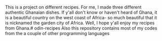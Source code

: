 This is a project on different recipes. For me, I made three different authentic Ghanaian dishes. If y'all don't know or haven't heard of Ghana, it is a beautiful country on the west coast of Africa- so much beautiful that it is nicknamed the garden city of Africa. Well, I hope y'all enjoy my recipes from Ghana.# odin-recipes
Also this repository contains most of my codes from the a couple of other programming languages
